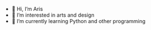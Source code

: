 - 👋 Hi, I’m Aris
- 👀 I’m interested in arts and design
- 🌱 I’m currently learning Python and other programming


<!---
aris012/aris012 is a ✨ special ✨ repository because its `README.md` (this file) appears on your GitHub profile.
You can click the Preview link to take a look at your changes.
--->
